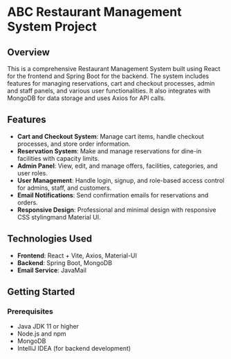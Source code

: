 # ABC Restaurant Management System Project

## Overview

This is a comprehensive Restaurant Management System built using React for the frontend and Spring Boot for the backend. The system includes features for managing reservations, cart and checkout processes, admin and staff panels, and various user functionalities. It also integrates with MongoDB for data storage and uses Axios for API calls.

## Features

- **Cart and Checkout System**: Manage cart items, handle checkout processes, and store order information.
- **Reservation System**: Make and manage reservations for dine-in facilities with capacity limits.
- **Admin Panel**: View, edit, and manage offers, facilities, categories, and user roles.
- **User Management**: Handle login, signup, and role-based access control for admins, staff, and customers.
- **Email Notifications**: Send confirmation emails for reservations and orders.
- **Responsive Design**: Professional and minimal design with responsive CSS stylingmand Material UI.

## Technologies Used

- **Frontend**: React + Vite, Axios, Material-UI
- **Backend**: Spring Boot, MongoDB
- **Email Service**: JavaMail


## Getting Started

### Prerequisites

- Java JDK 11 or higher
- Node.js and npm
- MongoDB
- IntelliJ IDEA (for backend development)

